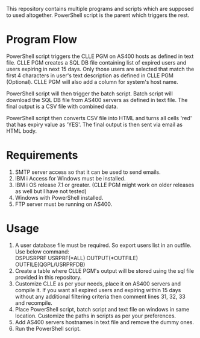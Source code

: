 This repository contains multiple programs and scripts which are supposed to used altogether. PowerShell script is the parent which triggers the rest.

# Program Flow
PowerShell script triggers the CLLE PGM on AS400 hosts as defined in text file. CLLE PGM creates a SQL DB file containing list of expired users and users expiring in next 15 days. Only those users are selected that match the first 4 characters in user's text description as defined in CLLE PGM (Optional). CLLE PGM will also add a column for system's host name.

PowerShell script will then trigger the batch script. Batch script will download the SQL DB file from AS400 servers as defined in text file. The final output is a CSV file with combined data.

PowerShell script then converts CSV file into HTML and turns all cells 'red' that has expiry value as 'YES'. The final output is then sent via email as HTML body.

# Requirements

1. SMTP server access so that it can be used to send emails.
2. IBM i Access for Windows must be installed.
3. IBM i OS release 7.1 or greater. (CLLE PGM might work on older releases as well but I have not tested)
5. Windows with PowerShell installed.
6. FTP server must be running on AS400.

# Usage

1. A user database file must be required. So export users list in an outfile. Use below command:  
DSPUSRPRF USRPRF(\*ALL) OUTPUT(\*OUTFILE) OUTFILE(QGPL/USRPRFDB)
2. Create a table where CLLE PGM's output will be stored using the sql file provided in this repository.
4. Customize CLLE as per your needs, place it on AS400 servers and compile it. If you want all expired users and expiring within 15 days without any additional filtering criteria then comment lines 31, 32, 33 and recompile.
3. Place PowerShell script, batch script and text file on windows in same location. Customize the paths in scripts as per your preferences.
4. Add AS400 servers hostnames in text file and remove the dummy ones.
5. Run the PowerShell script.
